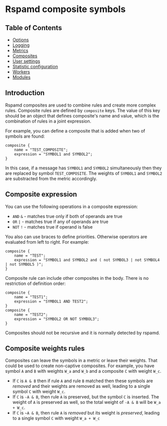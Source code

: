 # Rspamd composite symbols

## Table of Contents

* [Options](options.md)
* [Logging](logging.md)
* [Metrics](metrics.md)
* [Composites](composites.md)
* [User settings](settings.md)
* [Statistic configuration](statistic.md)
* [Workers](../workers/index.md)
* [Modules](../modules/index.md)

## Introduction

Rspamd composites are used to combine rules and create more complex rules.
Composite rules are defined by `composite` keys. The value of this key should be
an object that defines composite's name and value, which is the combination of rules
in a joint expression.

For example, you can define a composite that is added when two of symbols are found:

~~~nginx
composite {
	name = "TEST_COMPOSITE";
	expression = "SYMBOL1 and SYMBOL2";
}
~~~

In this case, if a message has `SYMBOL1` and `SYMBOL2` simultaneously then they are replaced by
symbol `TEST_COMPOSITE`. The weights of `SYMBOL1` and `SYMBOL2` are substracted from the metric
accordingly.

## Composite expression

You can use the following operations in a composite expression:

* `AND` `&` - matches true only if both of operands are true
* `OR` `|` - matches true if any of operands are true
* `NOT` `!` - matches true if operand is false

You also can use braces to define priorities. Otherwise operators are evaluated from left to right.
For example:

~~~nginx
composite {
    name = "TEST";
    expression = "SYMBOL1 and SYMBOL2 and ( not SYMBOL3 | not SYMBOL4 | not SYMBOL5 )";
}
~~~

Composite rule can include other composites in the body. There is no restriction of definition order:
~~~nginx
composite {
    name = "TEST1";
    expression = "SYMBOL1 AND TEST2";
}
composite {
    name = "TEST2";
    expression = "SYMBOL2 OR NOT SYMBOL3";
}
~~~

Composites should not be recursive and it is normally detected by rspamd.

## Composite weights rules
Composites can leave the symbols in a metric or leave their weights. That could be used to create
non-captive composites.
For example, you have symbol `A` and `B` with weights `W_a` and `W_b` and a composite `C` with weight `W_c`.

* If `C` is `A & B` then if rule `A` and rule `B` matched then these symbols are *removed* and their weights are removed as well, leading to a single symbol `C` with weight `W_c`.
* If `C` is `-A & B`, then rule `A` is preserved, but the symbol `C` is inserted. The weight of `A` is preserved as well, so the total weight of `-A & B` will be `W_a + W_c`.
* If `C` is `~A & B`, then rule `A` is *removed* but its weight is *preserved*, leading to a single symbol `C` with weight `W_a + W_c`

